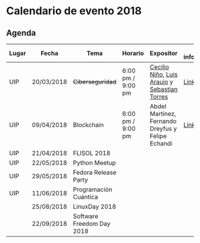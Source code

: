 # Calendario de evento 2018

## Agenda
| Lugar           |     Fecha  |                    Tema              |   Horario          | Expositor   | Mas información |
|-----------------| -----------| -------------------------------------|--------------------|-------------|-----------------|
| UIP             | 20/03/2018 |  ~~Ciberseguridad~~                  | 6:00 pm / 9:00 pm  | [Cecilio Niño](https://pa.linkedin.com/in/cecilio-niño-aa778a39), [Luis Araujo](https://www.linkedin.com/in/luis-araujo-73089985/) y  [Sebastian Torres](https://github.com/floss-pa/software-freedom-day-2017)| [Link](CIBERSEGURIDAD.md)            |
| UIP             | 09/04/2018 | Blockchain                           | 6:00 pm / 9:00 pm  | Abdel Martinez, Fernando Dreyfus y Felipe Echandi        | [Link](BLOCKCHAIN.md)                |
| UIP             | 21/04/2018 | FLISOL 2018                          |                    | []()        |                 |
| UIP             | 22/05/2018 | Python Meetup                        |                    | []()        |                 |
| UIP             | 29/05/2018 | Fedora Release Party                 |                    | []()        |                 |
| UIP             | 11/06/2018 | Programación Cuántica                |                    | []()        |                 
|                 | 25/08/2018 | LinuxDay 2018                        |                    | []()        |                 |
|                 | 22/09/2018 | Software Freedom Day 2018            |                    | []()        |                 |

